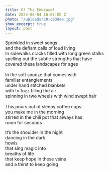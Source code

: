 ```yaml
---
title: O! The Embrace!
date: 2024-06-04 16:07:00 Z
photo: "/uploads/20-c93dee.jpg"
show_excerpt: true
layout: post
---
```


Sprinkled in sweet songs <br>
and the defiant calls of loud living <br>
In sidewalks cracks filled with long green stalks <br>
spelling out the subtle strengths that have <br>
covered these landscapes for ages <br>
<br>
In the soft snooze that comes with <br>
familiar entanglements <br>
under hand stitched blankets <br>
with tv fuzz filling the air <br>
spinning in two wheels with wind swept hair <br>
<br>
This pours out of sleepy coffee cups <br>
you make me in the morning <br>
stirred in the chili pot that always has <br>
room for seconds <br>

It’s the shoulder in the night <br>
dancing in the dark <br>
howls <br>
that sing magic into <br>
breaths of life <br>
that keep hope in these veins <br>
and a thirst to keep going <br>
